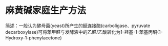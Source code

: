# 麻黄碱家庭生产方法

简述：一般认为酵母菌(yeast)所产生的醛连接酶(carboligase、pyruvate decarboxylase)可将苯甲醛与发酵液中的乙醛/乙酸转化为1-羟基-1-苯基丙酮(1-Hydroxy-1-phenylacetone)
